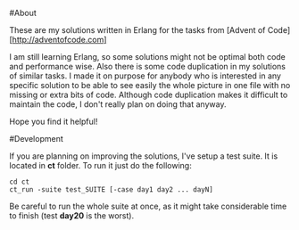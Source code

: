 #About

These are my solutions written in Erlang for the tasks from [Advent of Code][http://adventofcode.com]

I am still learning Erlang, so some solutions might not be optimal both code and performance wise.
Also there is some code duplication in my solutions of similar tasks. I made it on purpose for anybody
who is interested in any specific solution to be able to see easily the whole picture in one file
with no missing or extra bits of code. Although code duplication makes it difficult to maintain the
code, I don't really plan on doing that anyway.

Hope you find it helpful!

#Development

If you are planning on improving the solutions, I've setup a test suite. It is located in **ct** folder.
To run it just do the following:

    cd ct
    ct_run -suite test_SUITE [-case day1 day2 ... dayN]

Be careful to run the whole suite at once, as it might take considerable time to finish (test **day20** is the worst).
